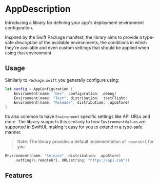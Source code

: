 # AppDescription

Introducing a library for defining your app's deployment environment configuration.

Inspired by the Swift Package manifest, the library aims to provide a type-safe _description_ of the available environments, the conditions in which they're available and even custom settings that should be applied when using that environment.

## Usage

Similarly to `Package.swift` you generally configure using:

```swift
let config = AppConfiguration {
    Environment(name: "Dev", configuration: .debug)
    Environment(name: "Test", distribution: .testFlight)
    Environment(name: "Release", distribution: .appStore)
}
```

Its also common to have `Environment` specific settings like API URLs and more. The library supports this similarly to how `EnvironmentValues` are supported in SwiftUI, making it easy for you to extend in a type-safe manner.

> Note: The library provides a default implementation of `remoteUrl` for you.

```swift
Environment(name: "Release", distribution: .appStore)
    .setting(\.remoteUrl, URL(string: "https://api.com"))
```

## Features
